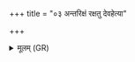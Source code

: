 +++
title = "०३ अन्तरिक्षं रक्षतु देवहेत्या"

+++
<details><summary>मूलम् (GR)</summary>

अन्तरिक्षं रक्षतु देवहेत्या  
बोधश् च त्वा प्रतीबोधश् च रक्षताम् ।  
अस्वप्नश् च त्वानवद्राणश् च रक्षतां  
गोपायंश् च त्वा रक्षतां जागृविश् च ॥
</details>